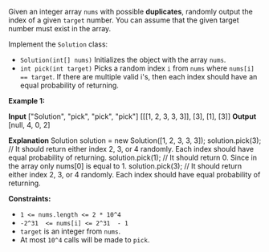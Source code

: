 
Given an integer array  `nums`  with possible  **duplicates**, randomly output the index of a given  `target`  number. You can assume that the given target number must exist in the array.

Implement the  `Solution`  class:

-   `Solution(int[] nums)`  Initializes the object with the array  `nums`.
-   `int pick(int target)`  Picks a random index  `i`  from  `nums`  where  `nums[i] == target`. If there are multiple valid i's, then each index should have an equal probability of returning.

**Example 1:**

**Input**
["Solution", "pick", "pick", "pick"]
[[[1, 2, 3, 3, 3]], [3], [1], [3]]
**Output**
[null, 4, 0, 2]

**Explanation**
Solution solution = new Solution([1, 2, 3, 3, 3]);
solution.pick(3); // It should return either index 2, 3, or 4 randomly. Each index should have equal probability of returning.
solution.pick(1); // It should return 0. Since in the array only nums[0] is equal to 1.
solution.pick(3); // It should return either index 2, 3, or 4 randomly. Each index should have equal probability of returning.

**Constraints:**

-   `1 <= nums.length <= 2 * 10^4`
-   `-2^31  <= nums[i] <= 2^31  - 1`
-   `target`  is an integer from  `nums`.
-   At most  `10^4`  calls will be made to  `pick`.